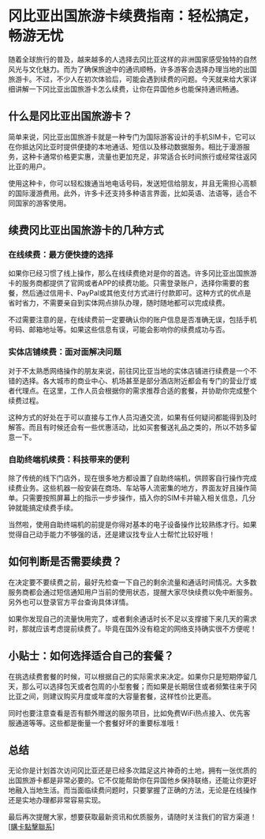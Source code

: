 # 冈比亚出国旅游卡续费指南：轻松搞定，畅游无忧

随着全球旅行的普及，越来越多的人选择去冈比亚这样的非洲国家感受独特的自然风光与文化魅力。而为了确保旅途中的通讯顺畅，许多游客会选择办理当地的出国旅游卡。不过，不少人在初次体验后，可能会遇到续费的问题。今天就来给大家详细讲解一下冈比亚出国旅游卡怎么续费，让你在异国他乡也能保持通讯畅通。

## 什么是冈比亚出国旅游卡？

简单来说，冈比亚出国旅游卡就是一种专门为国际游客设计的手机SIM卡，它可以在你抵达冈比亚时提供便捷的本地通话、短信以及移动数据服务。相比于漫游服务，这种卡通常价格更实惠，流量也更加充足，非常适合长时间旅行或经常往返冈比亚的用户。

使用这种卡，你可以轻松拨通当地电话号码，发送短信给朋友，并且无需担心高额的国际漫游费用。此外，许多卡还支持多种语言界面，比如英语、法语等，适合不同国家的游客使用。

## 续费冈比亚出国旅游卡的几种方式

### 在线续费：最方便快捷的选择

如果你已经习惯了线上操作，那么在线续费绝对是你的首选。许多冈比亚出国旅游卡的服务商都提供了官网或者APP的续费功能。只需登录账户，选择你需要的套餐，然后通过信用卡、PayPal或其他支付方式进行付款即可。这种方式的优点是省时省力，不需要亲自到实体网点排队办理，随时随地都可以完成续费。

不过需要注意的是，在线续费前一定要确认你的账户信息是否准确无误，包括手机号码、邮箱地址等。如果这些信息有误，可能会影响你的续费成功与否。

### 实体店铺续费：面对面解决问题

对于不太熟悉网络操作的朋友来说，前往冈比亚当地的实体店铺进行续费是一个不错的选择。各大城市的商业中心、机场甚至是部分酒店附近都会有专门的营业厅或者代理点。在这里，工作人员会根据你的需求推荐合适的套餐，并协助你完成整个续费过程。

这种方式的好处在于可以直接与工作人员沟通交流，如果有任何疑问都能得到及时解答。而且有时候还会有一些优惠活动，比如买套餐送礼品之类的，所以不妨多留意一下。

### 自助终端机续费：科技带来的便利

除了传统的线下门店外，现在很多地方都设置了自助终端机，供顾客自行操作完成续费业务。这些机器一般安装在商场、车站等人流密集的地方，界面友好且操作简单。只需要按照屏幕上的指示一步步操作，插入你的SIM卡并输入相关信息，几分钟就能搞定续费手续。

当然啦，使用自助终端机的前提是你得对基本的电子设备操作比较熟练才行。如果觉得自己动手能力不够强的话，还是建议找专业人士帮忙比较好哦！

## 如何判断是否需要续费？

在决定要不要续费之前，最好先检查一下自己的剩余流量和通话时间情况。大多数服务商都会通过短信通知用户当前的使用状态，提醒大家尽快续费以免中断服务。另外也可以登录官方平台查询具体详情。

如果你发现自己的流量快用完了，或者剩余通话时长不足以支撑接下来几天的需求时，那就应该考虑提前续费了。毕竟在国外没有稳定的网络支持确实很不方便呢！

## 小贴士：如何选择适合自己的套餐？

在挑选续费套餐的时候，可以根据自己的实际需求来决定。如果你只是短期停留几天，那么可以选择包天或者包周的小型套餐；而如果是长期居住或者频繁往来于冈比亚之间，则建议购买月度或年度的大容量套餐，这样性价比更高。

同时也要注意查看是否有额外赠送的服务项目，比如免费WiFi热点接入、优先客服通道等等。这些都是衡量一个套餐好坏的重要标准哦！

## 总结

无论你是计划首次访问冈比亚还是已经多次踏足这片神奇的土地，拥有一张优质的出国旅游卡都是非常必要的。它不仅能帮助你在异国他乡保持联络，还能让你更好地融入当地生活。而当面临续费问题时，只要掌握了正确的方法，无论是在线操作还是实地办理都非常容易实现。

最后再次提醒大家，想要获取最新资讯和优质服务，请随时关注我们的官方渠道！[[購卡點擊聯系](https://t.me/s/esim1088)]